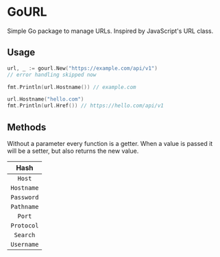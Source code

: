 # GoURL

Simple Go package to manage URLs. Inspired by JavaScript's URL class.

## Usage

```go
url, _ := gourl.New("https://example.com/api/v1")
// error handling skipped now

fmt.Println(url.Hostname()) // example.com

url.Hostname("hello.com")
fmt.Println(url.Href()) // https://hello.com/api/v1
```

## Methods

Without a parameter every function is a getter. When a value is passed it will be a setter, but also returns the new value.

|    Hash    |
|:----------:|
|   `Host`   | 
| `Hostname` | 
| `Password` |
| `Pathname` |
|   `Port`   |
| `Protocol` |
|  `Search`  |
| `Username` | 
